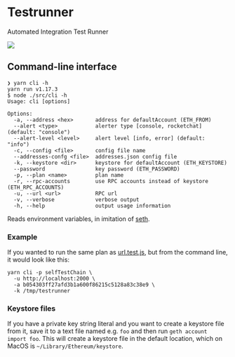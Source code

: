 # Testrunner
Automated Integration Test Runner

![](http://clipart.toonarific.com/data/thumbnails/76/roadrunner005.gif)

## Command-line interface

```shell
❯ yarn cli -h
yarn run v1.17.3
$ node ./src/cli -h
Usage: cli [options]

Options:
  -a, --address <hex>       address for defaultAccount (ETH_FROM)
  --alert <type>            alerter type [console, rocketchat] (default: "console")
  --alert-level <level>     alert level [info, error] (default: "info")
  -c, --config <file>       config file name
  --addresses-confg <file>  addresses.json config file
  -k, --keystore <dir>      keystore for defaultAccount (ETH_KEYSTORE)
  --password                key password (ETH_PASSWORD)
  -p, --plan <name>         plan name
  -r, --rpc-accounts        use RPC accounts instead of keystore (ETH_RPC_ACCOUNTS)
  -u, --url <url>           RPC url
  -v, --verbose             verbose output
  -h, --help                output usage information
```

Reads environment variables, in imitation of [seth](https://github.com/dapphub/dapptools/blob/master/src/seth/README.md).

### Example

If you wanted to run the same plan as [url.test.js](https://github.com/makerdao/testrunner/blob/master/test/url.test.js), but from the command line, it would look like this:

```shell
yarn cli -p selfTestChain \
  -u http://localhost:2000 \
  -a b054303ff27afd3b1a600f86215c5128a83c38e9 \
  -k /tmp/testrunner
```

### Keystore files

If you have a private key string literal and you want to create a keystore file from it, save it to a text file named e.g. `foo` and then run `geth account import foo`. This will create a keystore file in the default location, which on MacOS is `~/Library/Ethereum/keystore`.
